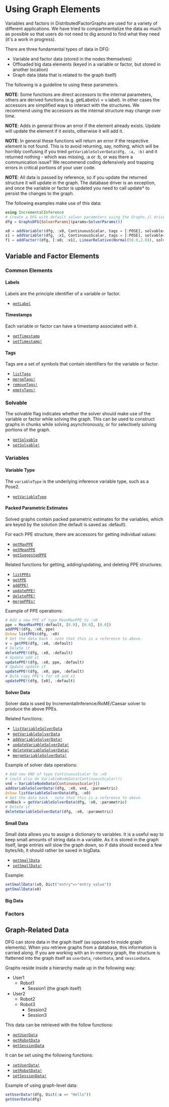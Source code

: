# Using Graph Elements

Variables and factors in DistributedFactorGraphs are used for a variety of
different applications. We have tried to compartmentalize the data as much as
possible so that users do not need to dig around to find what they need (it's a work in progress).

There are three fundamental types of data in DFG:
- Variable and factor data (stored in the nodes themselves)
- Offloaded big data elements (keyed in a variable or factor, but stored in another location)
- Graph data (data that is related to the graph itself)

The following is a guideline to using these parameters.

**NOTE**: Some functions are direct accessors to the internal parameters, others are derived functions (e.g. getLabel(v) = v.label). In other cases the accessors are simplified ways to interact with the structures. We recommend using the accessors as the internal structure may change over time.

**NOTE**: Adds in general throw an error if the element already exists. Update will update the element if it exists, otherwise it will add it.

**NOTE**: In general these functions will return an error if the respective element is not found. This is to avoid returning, say, nothing, which will be horribly confusing if you tried `getVariableSolverData(dfg, :a, :b)` and it returned nothing - which was missing, :a or :b, or was there a communication issue? We recommend coding defensively and trapping errors in critical portions of your user code.

**NOTE**: All data is passed by reference, so if you update the returned structure it will update in the graph. The database driver is an exception, and once the variable or factor is updated you need to call update* to persist the changes to the graph.

The following examples make use of this data:

```julia
using IncrementalInference
# Create a DFG with default solver parameters using the Graphs.jl driver.
dfg = GraphsDFG{SolverParams}(params=SolverParams())

x0 = addVariable!(dfg, :x0, ContinuousScalar, tags = [:POSE], solvable=1)
x1 = addVariable!(dfg, :x1, ContinuousScalar, tags = [:POSE], solvable=1)
f1 = addFactor!(dfg, [:x0; :x1], LinearRelative(Normal(50.0,2.0)), solvable=1)
```

## Variable and Factor Elements

### Common Elements

#### Labels

Labels are the principle identifier of a variable or factor.

- [`getLabel`](@ref)


#### Timestamps

Each variable or factor can have a timestamp associated with it.

- [`getTimestamp`](@ref)
- [`setTimestamp!`](@ref)


#### Tags

Tags are a set of symbols that contain identifiers for the variable or factor.

- [`listTags`](@ref)
- [`mergeTags!`](@ref)
- [`removeTags!`](@ref)
- [`emptyTags!`](@ref)


### Solvable

The solvable flag indicates whether the solver should make use of the variable or factor while solving the graph. This can be used to construct graphs in chunks while solving asynchronously, or for selectively solving portions of the graph.


- [`getSolvable`](@ref)
- [`setSolvable!`](@ref)


### Variables

#### Variable Type

The `variableType` is the underlying inference variable type, such as a Pose2.

- [`getVariableType`](@ref)


#### Packed Parametric Estimates

Solved graphs contain packed parametric estimates for the variables, which are keyed by the solution (the default is saved as :default).

For each PPE structure, there are accessors for getting individual values:

- [`getMaxPPE`](@ref)
- [`getMeanPPE`](@ref)
- [`getSuggestedPPE`](@ref)


Related functions for getting, adding/updating, and deleting PPE structures:


- [`listPPEs`](@ref)
- [`getPPE`](@ref)
- [`addPPE!`](@ref)
- [`updatePPE!`](@ref)
- [`deletePPE!`](@ref)
- [`mergePPEs!`](@ref)


Example of PPE operations:

```julia
# Add a new PPE of type MeanMaxPPE to :x0
ppe = MeanMaxPPE(:default, [0.0], [0.0], [0.0])
addPPE!(dfg, :x0, ppe)
@show listPPEs(dfg, :x0)
# Get the data back - note that this is a reference to above.
v = getPPE(dfg, :x0, :default)
# Delete it
deletePPE!(dfg, :x0, :default)
# Update add it
updatePPE!(dfg, :x0, ppe, :default)
# Update update it
updatePPE!(dfg, :x0, ppe, :default)
# Bulk copy PPE's for x0 and x1
updatePPE!(dfg, [x0], :default)
```

#### Solver Data

Solver data is used by IncrementalInference/RoME/Caesar solver to produce the above PPEs.

Related functions:


- [`listVariableSolverData`](@ref)
- [`getVariableSolverData`](@ref)
- [`addVariableSolverData!`](@ref)
- [`updateVariableSolverData!`](@ref)
- [`deleteVariableSolverData!`](@ref)
- [`mergeVariableSolverData!`](@ref)


Example of solver data operations:

```julia
# Add new VND of type ContinuousScalar to :x0
# Could also do VariableNodeData(ContinuousScalar())
vnd = VariableNodeData{ContinuousScalar}()
addVariableSolverData!(dfg, :x0, vnd, :parametric)
@show listVariableSolverData(dfg, :x0)
# Get the data back - note that this is a reference to above.
vndBack = getVariableSolverData(dfg, :x0, :parametric)
# Delete it
deleteVariableSolverData!(dfg, :x0, :parametric)
```

#### Small Data

Small data allows you to assign a dictionary to variables. It is a useful way to
keep small amounts of string data in a variable. As it is stored in the graph
itself, large entries will slow the graph down, so if data should exceed a
few bytes/kb, it should rather be saved in bigData.


- [`getSmallData`](@ref)
- [`setSmallData!`](@ref)


Example:

```julia
setSmallData!(x0, Dict("entry"=>"entry value"))
getSmallData(x0)
```

#### Big Data

### Factors

## Graph-Related Data

DFG can store data in the graph itself (as opposed to inside graph elements).
When you retrieve graphs from a database, this information is carried along. If
you are working with an in-memory graph, the structure is flattened into the
graph itself as `userData`, `robotData`, and `sessionData`.

Graphs reside inside a hierarchy made up in the following way:
- User1
  - Robot1
    - Session1 (the graph itself)
- User2
  - Robot2
  - Robot3
    - Session2
    - Session3

This data can be retrieved with the follow functions:

- [`getUserData`](@ref)
- [`getRobotData`](@ref)
- [`getSessionData`](@ref)


It can be set using the following functions:

- [`setUserData!`](@ref)
- [`setRobotData!`](@ref)
- [`setSessionData!`](@ref)


Example of using graph-level data:

```julia
setUserData!(dfg, Dict(:a => "Hello"))
getUserData(dfg)
```
